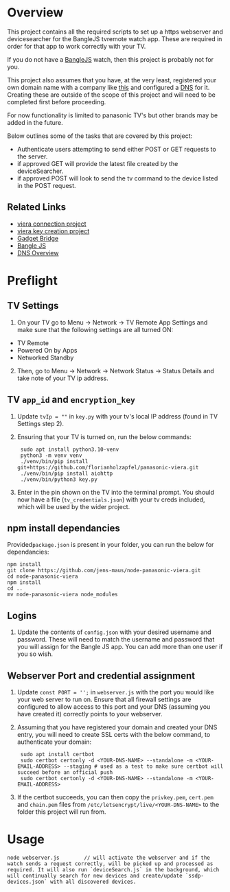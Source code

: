 # Overview
This project contains all the required scripts to set up a https webserver and devicesearcher for the BangleJS tvremote watch app. These are required in order for that app to work correctly with your TV. 

If you do not have a [BangleJS](https://shop.espruino.com/banglejs2) watch, then this project is probably not for you.

This project also assumes that you have, at the very least, registered your own domain name with a company like [this](https://www.mythic-beasts.com/) and configured a [DNS](https://www.mythic-beasts.com/support/domains) for it. Creating these are outside of the scope of this project and will need to be completed first before proceeding.

For now functionality is limited to panasonic TV's but other brands may be added in the future.

Below outlines some of the tasks that are covered by this project:
* Authenticate users attempting to send either POST or GET requests to the server.
* if approved GET will provide the latest file created by the deviceSearcher.
* if approved POST will look to send the tv command to the device listed in the POST request.


## Related Links

* [viera connection project](https://github.com/jens-maus/node-panasonic-viera)
* [viera key creation project](https://github.com/florianholzapfel/panasonic-viera)
* [Gadget Bridge](https://www.espruino.com/Gadgetbridge)
* [Bangle JS](https://www.espruino.com/Reference#software)
* [DNS Overview](https://www.mythic-beasts.com/support/domains)


# Preflight
## TV Settings
1. On your TV go to Menu -> Network -> TV Remote App Settings and make sure that the following settings are all turned ON:
* TV Remote
* Powered On by Apps
* Networked Standby
2. Then, go to Menu -> Network -> Network Status -> Status Details and take note of your TV ip address.

## TV `app_id` and `encryption_key`
1. Update `tvIp = ""` in `key.py` with your tv's local IP address (found in TV Settings step 2).

2. Ensuring that your TV is turned on, run the below commands:

        sudo apt install python3.10-venv
        python3 -m venv venv
        ./venv/bin/pip install git+https://github.com/florianholzapfel/panasonic-viera.git
        ./venv/bin/pip install aiohttp
        ./venv/bin/python3 key.py

4. Enter in the pin shown on the TV into the terminal prompt. You should now have a file (`tv_credentials.json`) with your tv creds included, which will be used by the wider project.

## npm install dependancies
Provided`package.json` is present in your folder, you can run the below for dependancies:

    npm install
    git clone https://github.com/jens-maus/node-panasonic-viera.git
    cd node-panasonic-viera
    npm install
    cd ..
    mv node-panasonic-viera node_modules

## Logins 
1. Update the contents of `config.json` with your desired username and password. These will need to match the username and password that you will assign for the Bangle JS app. You can add more than one user if you so wish.

## Webserver Port and credential assignment
1. Update `const PORT = '';` in `webserver.js` with the port you would like your web server to run on. Ensure that all firewall settings are configured to allow access to this port and your DNS (assuming you have created it) correctly points to your webserver.
2. Assuming that you have registered your domain and created your DNS entry, you will need to create SSL certs with the below command, to authenticate your domain:

        sudo apt install certbot
        sudo certbot certonly -d <YOUR-DNS-NAME> --standalone -m <YOUR-EMAIL-ADDRESS> --staging # used as a test to make sure certbot will succeed before an official push
        sudo certbot certonly -d <YOUR-DNS-NAME> --standalone -m <YOUR-EMAIL-ADDRESS>
   
4.   If the certbot succeeds, you can then copy the `privkey.pem`, `cert.pem` and `chain.pem` files from `/etc/letsencrypt/live/<YOUR-DNS-NAME>` to the folder this project will run from.

# Usage
    node webserver.js        // will activate the webserver and if the watch sends a request correctly, will be picked up and processed as required. It will also run `deviceSearch.js` in the background, which will continually search for new devices and create/update `ssdp-devices.json` with all discovered devices.
